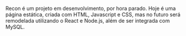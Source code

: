 Recon é um projeto em desenvolvimento, por hora parado. 
Hoje é uma página estática, criada com HTML, Javascript e CSS, mas no futuro será remodelada utilizando o React e Node.js, além de ser integrada com MySQL.
